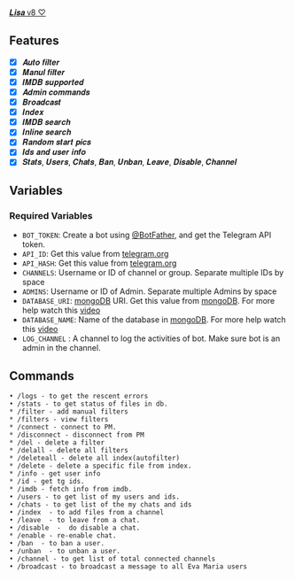 
  <a href=https:/telegram.dog/lisa_v8inlinebot>𝑳𝒊𝒔𝒂 ᴠ8 ♡︎</a>
</h1>


## Features

- [x] 𝑨𝒖𝒕𝒐 𝒇𝒊𝒍𝒕𝒆𝒓
- [x] 𝑴𝒂𝒏𝒖𝒍 𝒇𝒊𝒍𝒕𝒆𝒓
- [x] 𝑰𝑴𝑫𝑩 𝒔𝒖𝒑𝒑𝒐𝒓𝒕𝒆𝒅
- [x] 𝑨𝒅𝒎𝒊𝒏 𝒄𝒐𝒎𝒎𝒂𝒏𝒅𝒔
- [x] 𝑩𝒓𝒐𝒂𝒅𝒄𝒂𝒔𝒕
- [x] 𝑰𝒏𝒅𝒆𝒙
- [x] 𝑰𝑴𝑫𝑩 𝒔𝒆𝒂𝒓𝒄𝒉
- [x] 𝑰𝒏𝒍𝒊𝒏𝒆 𝒔𝒆𝒂𝒓𝒄𝒉
- [x] 𝑹𝒂𝒏𝒅𝒐𝒎 𝒔𝒕𝒂𝒓𝒕 𝒑𝒊𝒄𝒔
- [x] 𝑰𝒅𝒔 𝒂𝒏𝒅 𝒖𝒔𝒆𝒓 𝒊𝒏𝒇𝒐
- [x] 𝑺𝒕𝒂𝒕𝒔, 𝑼𝒔𝒆𝒓𝒔, 𝑪𝒉𝒂𝒕𝒔, 𝑩𝒂𝒏, 𝑼𝒏𝒃𝒂𝒏, 𝑳𝒆𝒂𝒗𝒆, 𝑫𝒊𝒔𝒂𝒃𝒍𝒆, 𝑪𝒉𝒂𝒏𝒏𝒆𝒍

## Variables

### Required Variables
* `BOT_TOKEN`: Create a bot using [@BotFather](https://telegram.dog/BotFather), and get the Telegram API token.
* `API_ID`: Get this value from [telegram.org](https://my.telegram.org/apps)
* `API_HASH`: Get this value from [telegram.org](https://my.telegram.org/apps)
* `CHANNELS`: Username or ID of channel or group. Separate multiple IDs by space
* `ADMINS`: Username or ID of Admin. Separate multiple Admins by space
* `DATABASE_URI`: [mongoDB](https://www.mongodb.com) URI. Get this value from [mongoDB](https://www.mongodb.com). For more help watch this [video](https://youtu.be/1G1XwEOnxxo)
* `DATABASE_NAME`: Name of the database in [mongoDB](https://www.mongodb.com). For more help watch this [video](https://youtu.be/1G1XwEOnxxo)
* `LOG_CHANNEL` : A channel to log the activities of bot. Make sure bot is an admin in the channel.



## Commands
```
• /logs - to get the rescent errors
• /stats - to get status of files in db.
* /filter - add manual filters
* /filters - view filters
* /connect - connect to PM.
* /disconnect - disconnect from PM
* /del - delete a filter
* /delall - delete all filters
* /deleteall - delete all index(autofilter)
* /delete - delete a specific file from index.
* /info - get user info
* /id - get tg ids.
* /imdb - fetch info from imdb.
• /users - to get list of my users and ids.
• /chats - to get list of the my chats and ids 
• /index  - to add files from a channel
• /leave  - to leave from a chat.
• /disable  -  do disable a chat.
* /enable - re-enable chat.
• /ban  - to ban a user.
• /unban  - to unban a user.
• /channel - to get list of total connected channels
• /broadcast - to broadcast a message to all Eva Maria users
```
